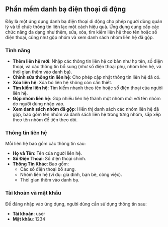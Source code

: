 ## Phần mềm danh bạ điện thoại di động

Đây là một ứng dụng danh bạ điện thoại di động cho phép người dùng quản lý và tổ chức thông tin liên lạc một cách hiệu quả. Ứng dụng cung cấp các chức năng đa dạng như thêm, sửa, xóa, tìm kiếm liên hệ theo tên hoặc số điện thoại, cũng như gộp nhóm và xem danh sách nhóm liên hệ đã gộp.

### Tính năng
- **Thêm liên hệ mới**: Nhập các thông tin liên hệ cơ bản như họ tên, số điện thoại, và các thông tin bổ sung (như số điện thoại phụ, nhóm liên hệ, và thời gian thêm vào danh bạ).
- **Chỉnh sửa thông tin liên hệ**: Cho phép cập nhật thông tin liên hệ đã có.
- **Xóa liên hệ**:  Xóa bỏ liên hệ không còn cần thiết.
- **Tìm kiếm liên hệ**:  Tìm kiếm nhanh theo tên hoặc số điện thoại của người liên hệ.
- **Gộp nhóm liên hệ**: Gộp nhiều liên hệ thành một nhóm mới với tên nhóm do người dùng nhập vào.
- **Xem danh sách nhóm đã gộp**: Hiển thị danh sách các nhóm liên hệ đã gộp, bao gồm tên nhóm và danh sách liên hệ trong từng nhóm, sắp xếp theo tên nhóm để tiện theo dõi.

### Thông tin liên hệ
Mỗi liên hệ bao gồm các thông tin sau:
- **Họ và Tên**: Tên của người liên hệ.
- **Số Điện Thoại**: Số điện thoại chính.
- **Thông Tin Khác**: Bao gồm:
  - Các số điện thoại bổ sung.
  - Nhóm liên hệ (ví dụ: gia đình, bạn bè, công việc).
  - Thời gian thêm vào danh bạ.
 
### Tài khoản và mật khẩu
Để đăng nhập vào ứng dụng, người dùng cần sử dụng thông tin sau:
- **Tài khoản**: user
- **Mật khẩu**: 1234

